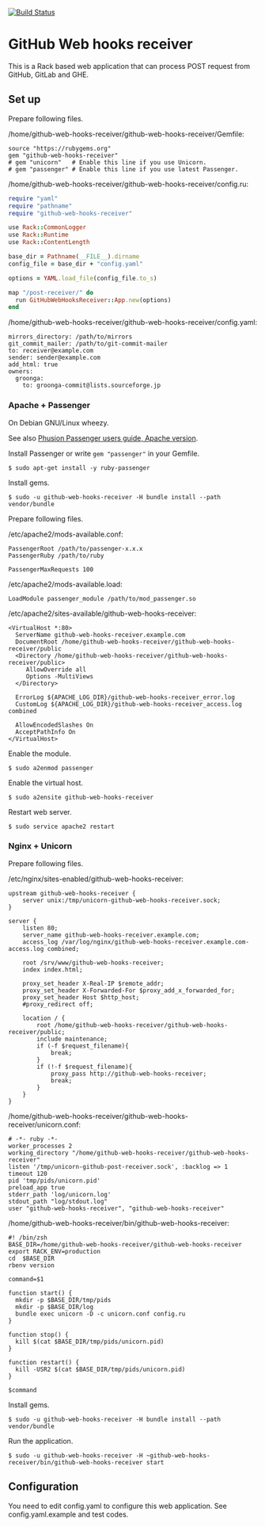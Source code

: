 [![Build Status](https://travis-ci.org/clear-code/github-web-hooks-receiver.svg?branch=master)](https://travis-ci.org/clear-code/github-web-hooks-receiver)

# GitHub Web hooks receiver

This is a Rack based web application that can process POST request from GitHub, GitLab and GHE.

## Set up

Prepare following files.

/home/github-web-hooks-receiver/github-web-hooks-receiver/Gemfile:
```
source "https://rubygems.org"
gem "github-web-hooks-receiver"
# gem "unicorn"   # Enable this line if you use Unicorn.
# gem "passenger" # Enable this line if you use latest Passenger.
```

/home/github-web-hooks-receiver/github-web-hooks-receiver/config.ru:
```ruby
require "yaml"
require "pathname"
require "github-web-hooks-receiver"

use Rack::CommonLogger
use Rack::Runtime
use Rack::ContentLength

base_dir = Pathname(__FILE__).dirname
config_file = base_dir + "config.yaml"

options = YAML.load_file(config_file.to_s)

map "/post-receiver/" do
  run GitHubWebHooksReceiver::App.new(options)
end
```

/home/github-web-hooks-receiver/github-web-hooks-receiver/config.yaml:
```
mirrors_directory: /path/to/mirrors
git_commit_mailer: /path/to/git-commit-mailer
to: receiver@example.com
sender: sender@example.com
add_html: true
owners:
  groonga:
    to: groonga-commit@lists.sourceforge.jp
```

### Apache + Passenger

On Debian GNU/Linux wheezy.

See also [Phusion Passenger users guide, Apache version](https://www.phusionpassenger.com/documentation/Users%20guide%20Apache.html).

Install Passenger or write `gem "passenger"` in your Gemfile.

```
$ sudo apt-get install -y ruby-passenger
```

Install gems.

```
$ sudo -u github-web-hooks-receiver -H bundle install --path vendor/bundle
```

Prepare following files.

/etc/apache2/mods-available.conf:
```
PassengerRoot /path/to/passenger-x.x.x
PassengerRuby /path/to/ruby

PassengerMaxRequests 100
```

/etc/apache2/mods-available.load:
```
LoadModule passenger_module /path/to/mod_passenger.so
```

/etc/apache2/sites-available/github-web-hooks-receiver:
```
<VirtualHost *:80>
  ServerName github-web-hooks-receiver.example.com
  DocumentRoot /home/github-web-hooks-receiver/github-web-hooks-receiver/public
  <Directory /home/github-web-hooks-receiver/github-web-hooks-receiver/public>
     AllowOverride all
     Options -MultiViews
  </Directory>

  ErrorLog ${APACHE_LOG_DIR}/github-web-hooks-receiver_error.log
  CustomLog ${APACHE_LOG_DIR}/github-web-hooks-receiver_access.log combined

  AllowEncodedSlashes On
  AcceptPathInfo On
</VirtualHost>
```

Enable the module.

```
$ sudo a2enmod passenger
```

Enable the virtual host.

```
$ sudo a2ensite github-web-hooks-receiver
```

Restart web server.

```
$ sudo service apache2 restart
```

### Nginx + Unicorn

Prepare following files.

/etc/nginx/sites-enabled/github-web-hooks-receiver:
```
upstream github-web-hooks-receiver {
    server unix:/tmp/unicorn-github-web-hooks-receiver.sock;
}

server {
    listen 80;
    server_name github-web-hooks-receiver.example.com;
    access_log /var/log/nginx/github-web-hooks-receiver.example.com-access.log combined;

    root /srv/www/github-web-hooks-receiver;
    index index.html;

    proxy_set_header X-Real-IP $remote_addr;
    proxy_set_header X-Forwarded-For $proxy_add_x_forwarded_for;
    proxy_set_header Host $http_host;
    #proxy_redirect off;

    location / {
        root /home/github-web-hooks-receiver/github-web-hooks-receiver/public;
        include maintenance;
        if (-f $request_filename){
            break;
        }
        if (!-f $request_filename){
            proxy_pass http://github-web-hooks-receiver;
            break;
        }
    }
}
```

/home/github-web-hooks-receiver/github-web-hooks-receiver/unicorn.conf:
```
# -*- ruby -*-
worker_processes 2
working_directory "/home/github-web-hooks-receiver/github-web-hooks-receiver"
listen '/tmp/unicorn-github-post-receiver.sock', :backlog => 1
timeout 120
pid 'tmp/pids/unicorn.pid'
preload_app true
stderr_path 'log/unicorn.log'
stdout_path "log/stdout.log"
user "github-web-hooks-receiver", "github-web-hooks-receiver"
```

/home/github-web-hooks-receiver/bin/github-web-hooks-receiver:
```
#! /bin/zsh
BASE_DIR=/home/github-web-hooks-receiver/github-web-hooks-receiver
export RACK_ENV=production
cd  $BASE_DIR
rbenv version

command=$1

function start() {
  mkdir -p $BASE_DIR/tmp/pids
  mkdir -p $BASE_DIR/log
  bundle exec unicorn -D -c unicorn.conf config.ru
}

function stop() {
  kill $(cat $BASE_DIR/tmp/pids/unicorn.pid)
}

function restart() {
  kill -USR2 $(cat $BASE_DIR/tmp/pids/unicorn.pid)
}

$command
```

Install gems.

```
$ sudo -u github-web-hooks-receiver -H bundle install --path vendor/bundle
```

Run the application.

```
$ sudo -u github-web-hooks-receiver -H ~github-web-hooks-receiver/bin/github-web-hooks-receiver start
```

## Configuration

You need to edit config.yaml to configure this web application.
See config.yaml.example and test codes.
